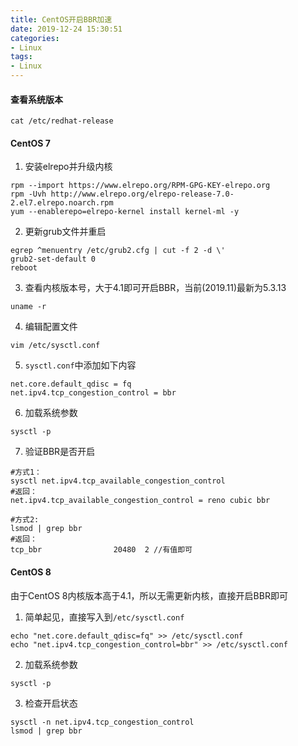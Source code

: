 ```yaml
---
title: CentOS开启BBR加速
date: 2019-12-24 15:30:51
categories: 
- Linux
tags: 
- Linux
---
```


#### 查看系统版本

```shell
cat /etc/redhat-release
```

#### CentOS 7

1. 安装elrepo并升级内核

```
rpm --import https://www.elrepo.org/RPM-GPG-KEY-elrepo.org
rpm -Uvh http://www.elrepo.org/elrepo-release-7.0-2.el7.elrepo.noarch.rpm
yum --enablerepo=elrepo-kernel install kernel-ml -y
```

2. 更新grub文件并重启

```
egrep ^menuentry /etc/grub2.cfg | cut -f 2 -d \'
grub2-set-default 0
reboot
```

3. 查看内核版本号，大于4.1即可开启BBR，当前(2019.11)最新为5.3.13

```
uname -r
```

4. 编辑配置文件

```
vim /etc/sysctl.conf
```

5. `sysctl.conf`中添加如下内容

```
net.core.default_qdisc = fq
net.ipv4.tcp_congestion_control = bbr
```

6. 加载系统参数

```
sysctl -p
```

7. 验证BBR是否开启

```
#方式1：
sysctl net.ipv4.tcp_available_congestion_control
#返回：
net.ipv4.tcp_available_congestion_control = reno cubic bbr

#方式2:
lsmod | grep bbr
#返回：
tcp_bbr                20480  2	//有值即可
```

#### CentOS 8

由于CentOS 8内核版本高于4.1，所以无需更新内核，直接开启BBR即可

1. 简单起见，直接写入到`/etc/sysctl.conf`

```
echo "net.core.default_qdisc=fq" >> /etc/sysctl.conf
echo "net.ipv4.tcp_congestion_control=bbr" >> /etc/sysctl.conf
```

2. 加载系统参数

```
sysctl -p
```

3. 检查开启状态

```
sysctl -n net.ipv4.tcp_congestion_control
lsmod | grep bbr
```



